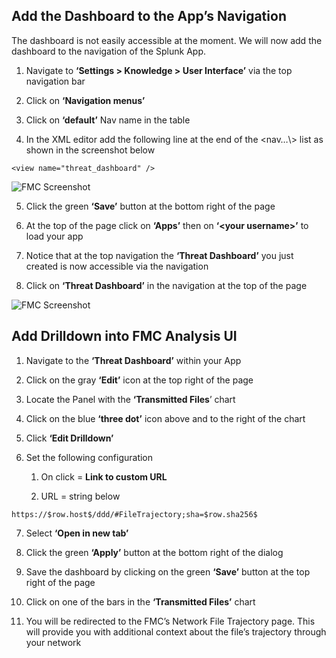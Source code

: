 ## Add the Dashboard to the App’s Navigation
The dashboard is not easily accessible at the moment. We will now add the
dashboard to the navigation of the Splunk App.

1.  Navigate to **‘Settings \> Knowledge \> User Interface’** via the top
    navigation bar

2.  Click on **‘Navigation menus’**

3.  Click on **‘default’** Nav name in the table

4.  In the XML editor add the following line at the end of the \<nav…\\\> list
    as shown in the screenshot below

  `<view name="threat_dashboard" />`

  ![FMC Screenshot](/posts/files/firepower-estreamer-splunk/assets/images/pic2-2.png)

5.  Click the green **‘Save’** button at the bottom right of the page

6.  At the top of the page click on **‘Apps’** then on **‘\<your username\>’**
    to load your app

7.  Notice that at the top navigation the **‘Threat Dashboard’** you just
    created is now accessible via the navigation

8.  Click on **‘Threat Dashboard’** in the navigation at the top of the page

![FMC Screenshot](/posts/files/firepower-estreamer-splunk/assets/images/pic17.png)

## Add Drilldown into FMC Analysis UI

1.  Navigate to the **‘Threat Dashboard’** within your App

2.  Click on the gray **‘Edit’** icon at the top right of the page

3.  Locate the Panel with the **‘Transmitted Files**’ chart

4.  Click on the blue **‘three dot’** icon above and to the right of the chart

5.  Click **‘Edit Drilldown’**

6.  Set the following configuration

    1.  On click = **Link to custom URL**

    2.  URL = string below

  `https://$row.host$/ddd/#FileTrajectory;sha=$row.sha256$`

7.  Select **‘Open in new tab’**

8.  Click the green **‘Apply’** button at the bottom right of the dialog

9.  Save the dashboard by clicking on the green **‘Save’** button at the top
    right of the page

10. Click on one of the bars in the **‘Transmitted Files’** chart

11. You will be redirected to the FMC’s Network File Trajectory page. This will
    provide you with additional context about the file’s trajectory through your
    network
